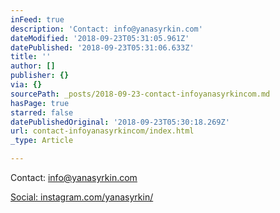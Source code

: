 ```yaml
---
inFeed: true
description: 'Contact: info@yanasyrkin.com'
dateModified: '2018-09-23T05:31:05.961Z'
datePublished: '2018-09-23T05:31:06.633Z'
title: ''
author: []
publisher: {}
via: {}
sourcePath: _posts/2018-09-23-contact-infoyanasyrkincom.md
hasPage: true
starred: false
datePublishedOriginal: '2018-09-23T05:30:18.269Z'
url: contact-infoyanasyrkincom/index.html
_type: Article

---
```

Contact: info@yanasyrkin.com

[Social: ][0][instagram.com/yanasyrkin/][1]

[0]: https://www.instagram.com/yanasyrkin/ "Yana on Instagram"
[1]: http://instagram.com/yanasyrkin/ "Yana on Instagram"